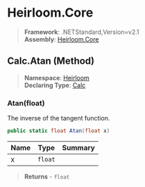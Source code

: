 # Heirloom.Core

> **Framework**: .NETStandard,Version=v2.1  
> **Assembly**: [Heirloom.Core][0]

## Calc.Atan (Method)

> **Namespace**: [Heirloom][0]  
> **Declaring Type**: [Calc][1]

### Atan(float)

The inverse of the tangent function.

```cs
public static float Atan(float x)
```

| Name | Type    | Summary |
|------|---------|---------|
| x    | `float` |         |

> **Returns** - `float`

[0]: ../../../Heirloom.Core.md
[1]: ../Calc.md

